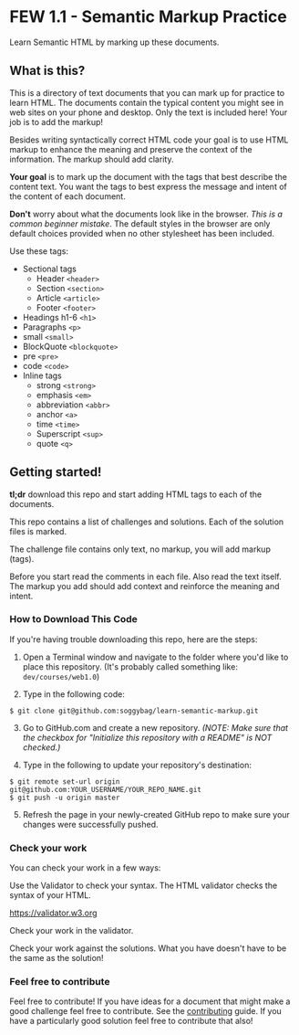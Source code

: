 # FEW 1.1 - Semantic Markup Practice

Learn Semantic HTML by marking up these documents. 

## What is this? 

This is a directory of text documents that you can mark up for practice to learn HTML. The documents contain the typical content you might see in web sites on your phone and desktop. Only the text is included here! Your job is to add the markup!

Besides writing syntactically correct HTML code your goal is to use HTML markup to enhance the meaning and preserve the context of the information. The markup should add clarity. 

**Your goal** is to mark up the document with the tags that best describe the content text. You want the tags to best express the message and intent of the content of each document.

**Don't** worry about what the documents look like in the browser. _This is a common beginner mistake_. The default styles in the browser are only default choices provided when no other stylesheet has been included.

Use these tags: 

- Sectional tags
    - Header `<header>`
    - Section `<section>`
    - Article `<article>`
    - Footer `<footer>`
- Headings h1-6 `<h1>`
- Paragraphs `<p>`
- small `<small>`
- BlockQuote `<blockquote>`
- pre `<pre>`
- code `<code>`
- Inline tags
    - strong `<strong>`
    - emphasis `<em>`
    - abbreviation `<abbr>`
    - anchor `<a>`
    - time `<time>`
    - Superscript `<sup>`
    - quote `<q>`

## Getting started!

**tl;dr** download this repo and start adding HTML tags to each of the documents. 

This repo contains a list of challenges and solutions. Each of the solution files is marked. 

The challenge file contains only text, no markup, you will add markup (tags). 

Before you start read the comments in each file. Also read the text itself. The markup you add should add context and reinforce the meaning and intent. 

### How to Download This Code

If you're having trouble downloading this repo, here are the steps:

1. Open a Terminal window and navigate to the folder where you'd like to place this repository. (It's probably called something like: `dev/courses/web1.0`)

2. Type in the following code:

```
$ git clone git@github.com:soggybag/learn-semantic-markup.git
```

3. Go to GitHub.com and create a new repository. _(NOTE: Make sure that the checkbox for "Initialize this repository with a README" is NOT checked.)_

4. Type in the following to update your repository's destination:

```
$ git remote set-url origin git@github.com:YOUR_USERNAME/YOUR_REPO_NAME.git
$ git push -u origin master
```

5. Refresh the page in your newly-created GitHub repo to make sure your changes were successfully pushed.


### Check your work

You can check your work in a few ways: 

Use the Validator to check your syntax. The HTML validator checks the syntax of your HTML. 

https://validator.w3.org

Check your work in the validator. 

Check your work against the solutions. What you have doesn't have to be the same as the solution!

### Feel free to contribute

Feel free to contribute! If you have ideas for a document that might make a good challenge feel free to contribute. See the [contributing](contributing.md) guide. If you have a particularly good solution feel free to contribute that also! 
